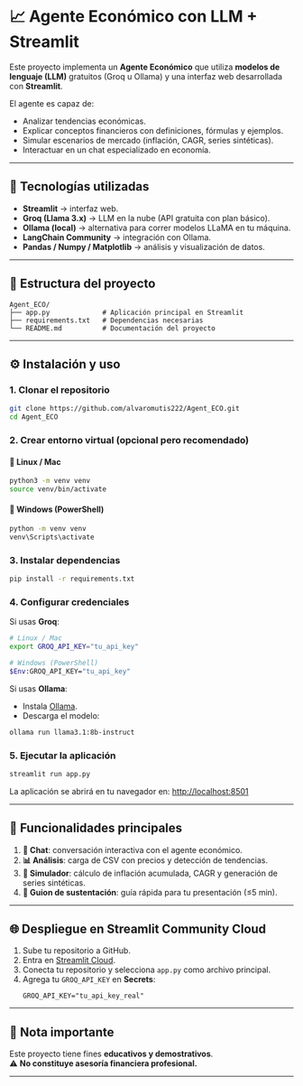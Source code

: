 # 📈 Agente Económico con LLM + Streamlit

Este proyecto implementa un **Agente Económico** que utiliza **modelos de lenguaje (LLM)** gratuitos (Groq u Ollama) y una interfaz web desarrollada con **Streamlit**.  

El agente es capaz de:
- Analizar tendencias económicas.
- Explicar conceptos financieros con definiciones, fórmulas y ejemplos.
- Simular escenarios de mercado (inflación, CAGR, series sintéticas).
- Interactuar en un chat especializado en economía.

---

## 🚀 Tecnologías utilizadas
- **Streamlit** → interfaz web.
- **Groq (Llama 3.x)** → LLM en la nube (API gratuita con plan básico).
- **Ollama (local)** → alternativa para correr modelos LLaMA en tu máquina.
- **LangChain Community** → integración con Ollama.
- **Pandas / Numpy / Matplotlib** → análisis y visualización de datos.

---

## 📂 Estructura del proyecto
```
Agent_ECO/
├── app.py             # Aplicación principal en Streamlit
├── requirements.txt   # Dependencias necesarias
└── README.md          # Documentación del proyecto
```

---

## ⚙️ Instalación y uso

### 1. Clonar el repositorio
```bash
git clone https://github.com/alvaromutis222/Agent_ECO.git
cd Agent_ECO
```

### 2. Crear entorno virtual (opcional pero recomendado)

#### 🔹 Linux / Mac
```bash
python3 -m venv venv
source venv/bin/activate
```

#### 🔹 Windows (PowerShell)
```bash
python -m venv venv
venv\Scripts\activate
```

### 3. Instalar dependencias
```bash
pip install -r requirements.txt
```

### 4. Configurar credenciales
Si usas **Groq**:
```bash
# Linux / Mac
export GROQ_API_KEY="tu_api_key"

# Windows (PowerShell)
$Env:GROQ_API_KEY="tu_api_key"
```

Si usas **Ollama**:
- Instala [Ollama](https://ollama.ai).
- Descarga el modelo:
```bash
ollama run llama3.1:8b-instruct
```

### 5. Ejecutar la aplicación
```bash
streamlit run app.py
```

La aplicación se abrirá en tu navegador en: [http://localhost:8501](http://localhost:8501)

---

## 🧩 Funcionalidades principales
1. **💬 Chat**: conversación interactiva con el agente económico.
2. **📊 Análisis**: carga de CSV con precios y detección de tendencias.
3. **🧪 Simulador**: cálculo de inflación acumulada, CAGR y generación de series sintéticas.
4. **🎤 Guion de sustentación**: guía rápida para tu presentación (≤5 min).

---

## 🌐 Despliegue en Streamlit Community Cloud
1. Sube tu repositorio a GitHub.
2. Entra en [Streamlit Cloud](https://share.streamlit.io/).
3. Conecta tu repositorio y selecciona `app.py` como archivo principal.
4. Agrega tu `GROQ_API_KEY` en **Secrets**:
   ```
   GROQ_API_KEY="tu_api_key_real"
   ```

---

## 📌 Nota importante
Este proyecto tiene fines **educativos y demostrativos**.  
⚠️ **No constituye asesoría financiera profesional.**

---

